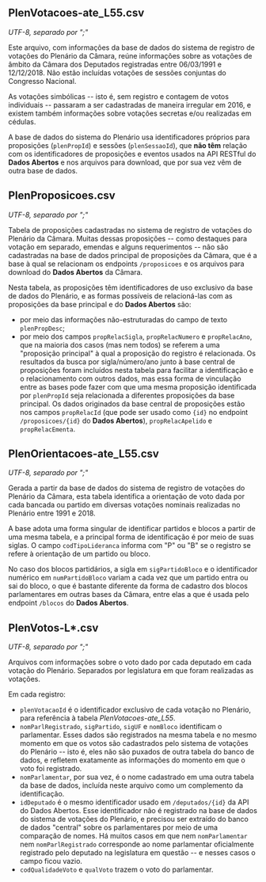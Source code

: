 
## PlenVotacoes-ate_L55.csv
_UTF-8, separado por ";"_

Este arquivo, com informações da base de dados do sistema de registro de votações do Plenário da Câmara, reúne informações sobre as votações de âmbito da Câmara dos Deputados registradas entre 06/03/1991 e 12/12/2018. Não estão incluídas votações de sessões conjuntas do Congresso Nacional.

As votações simbólicas -- isto é, sem registro e contagem de votos individuais -- passaram a ser cadastradas de maneira irregular em 2016, e existem também informações sobre votações secretas e/ou realizadas em cédulas.

A base de dados do sistema do Plenário usa identificadores próprios para proposições (`plenPropId`) e sessões (`plenSessaoId`), que **não têm** relação com os identificadores de proposições e eventos usados na API RESTful do **Dados Abertos** e nos arquivos para download, que por sua vez vêm de outra base de dados. 

## PlenProposicoes.csv
_UTF-8, separado por ";"_

Tabela de proposições cadastradas no sistema de registro de votações do Plenário da Câmara. Muitas dessas proposições -- como destaques para votação em separado, emendas e alguns requerimentos -- não são cadastradas na base de dados principal de proposições da Câmara, que é a base à qual se relacionam os endpoints `/proposicoes` e os arquivos para download do **Dados Abertos** da Câmara.

Nesta tabela, as proposições têm identificadores de uso exclusivo da base de dados do Plenário, e as formas possíveis de relacioná-las com as proposições da base principal e do **Dados Abertos** são:

- por meio das informações não-estruturadas do campo de texto `plenPropDesc`;
- por meio dos campos `propRelacSigla`, `propRelacNumero` e `propRelacAno`, que na maioria dos casos (mas nem todos) se referem a uma "proposição principal" à qual a proposição do registro é relacionada. Os resultados da busca por sigla/número/ano junto à base central de proposições foram incluídos nesta tabela para facilitar a identificação e o relacionamento com outros dados, mas essa forma de vinculação entre as bases pode fazer com que uma mesma proposição identificada por `plenPropId` seja relacionada a diferentes proposições da base principal. Os dados originados da base central de proposições estão nos campos `propRelacId` (que pode ser usado como `{id}` no endpoint `/proposicoes/{id}` do **Dados Abertos**), `propRelacApelido` e `propRelacEmenta`.


## PlenOrientacoes-ate_L55.csv
_UTF-8, separado por ";"_

Gerada a partir da base de dados do sistema de registro de votações do Plenário da Câmara, esta tabela identifica a orientação de voto dada por cada bancada ou partido em diversas votações nominais realizadas no Plenário entre 1991 e 2018.

A base adota uma forma singular de identificar partidos e blocos a partir de uma mesma tabela, e a principal forma de identificação é por meio de suas siglas. O campo `codTipoLideranca` informa com "P" ou "B" se o registro se refere à orientação de um partido ou bloco.

No caso dos blocos partidários, a sigla em `sigPartidoBloco` e o identificador numérico em `numPartidoBloco` variam a cada vez que um partido entra ou sai do bloco, o que é bastante diferente da forma de cadastro dos blocos parlamentares em outras bases da Câmara, entre elas a que é usada pelo endpoint `/blocos` do **Dados Abertos**. 


## PlenVotos-L*.csv
_UTF-8, separado por ";"_

Arquivos com informações sobre o voto dado por cada deputado em cada votação do Plenário. Separados por legislatura em que foram realizadas as votações.

Em cada registro:

- `plenVotacaoId` é o identificador exclusivo de cada votação no Plenário, para referência à tabela _PlenVotacoes-ate_L55_.
- `nomParlRegistrado`, `sigPartido`, `sigUF` e `nomBloco` identificam o parlamentar. Esses dados são registrados na mesma tabela e no mesmo momento em que os votos são cadastrados pelo sistema de votações do Plenário -- isto é, eles não são puxados de outra tabela do banco de dados, e refletem exatamente as informações do momento em que o voto foi registrado.
- `nomParlamentar`, por sua vez, é o nome cadastrado em uma outra tabela da base de dados, incluída neste arquivo como um complemento da identificação.
- `idDeputado` é o mesmo identificador usado em `/deputados/{id}` da API do Dados Abertos. Esse identificador não é registrado na base de dados do sistema de votações do Plenário, e precisou ser extraído do banco de dados "central" sobre os parlamentares por meio de uma comparação de nomes. Há muitos casos em que nem `nomParlamentar` nem `nomParlRegistrado` corresponde ao nome parlamentar oficialmente registrado pelo deputado na legislatura em questão -- e nesses casos o campo ficou vazio.
- `codQualidadeVoto` e `qualVoto` trazem o voto do parlamentar.
